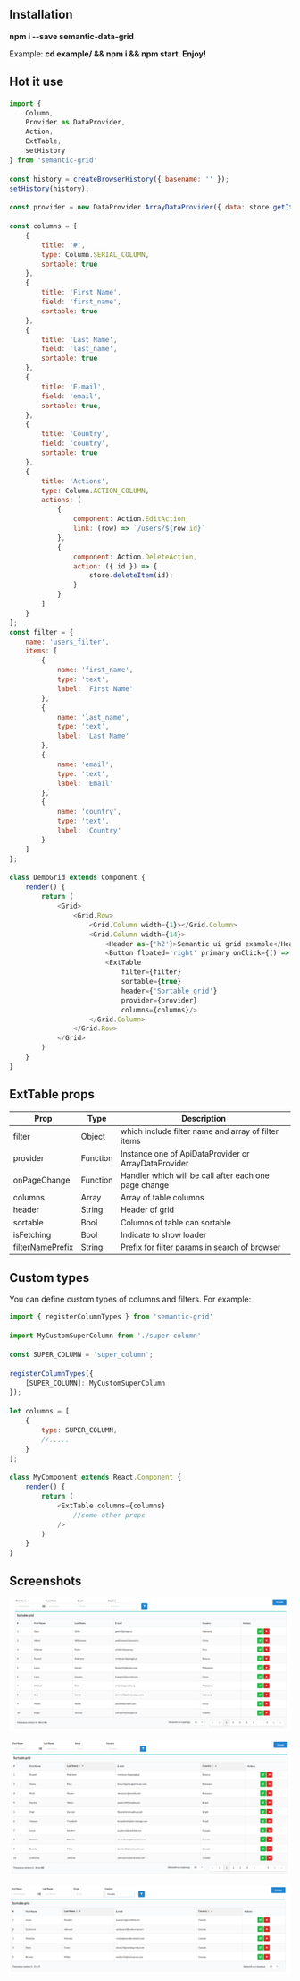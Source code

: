 Installation
-----------

**npm i --save semantic-data-grid**

Example: **cd example/ && npm i && npm start. Enjoy!**

Hot it use
----------

```javascript
import {
    Column,
    Provider as DataProvider,
    Action,
    ExtTable,
    setHistory
} from 'semantic-grid'

const history = createBrowserHistory({ basename: '' });
setHistory(history);

const provider = new DataProvider.ArrayDataProvider({ data: store.getItems() });

const columns = [
    {
        title: '#',
        type: Column.SERIAL_COLUMN,
        sortable: true
    },
    {
        title: 'First Name',
        field: 'first_name',
        sortable: true
    },
    {
        title: 'Last Name',
        field: 'last_name',
        sortable: true
    },
    {
        title: 'E-mail',
        field: 'email',
        sortable: true,
    },
    {
        title: 'Country',
        field: 'country',
        sortable: true
    },
    {
        title: 'Actions',
        type: Column.ACTION_COLUMN,
        actions: [
            {
                component: Action.EditAction,
                link: (row) => `/users/${row.id}`
            },
            {
                component: Action.DeleteAction,
                action: ({ id }) => {
                    store.deleteItem(id);
                }
            }
        ]
    }
];
const filter = {
    name: 'users_filter',
    items: [
        {
            name: 'first_name',
            type: 'text',
            label: 'First Name'
        },
        {
            name: 'last_name',
            type: 'text',
            label: 'Last Name'
        },
        {
            name: 'email',
            type: 'text',
            label: 'Email'
        },
        {
            name: 'country',
            type: 'text',
            label: 'Country'
        }
    ]
};

class DemoGrid extends Component {
    render() {
        return (
            <Grid>
                <Grid.Row>
                    <Grid.Column width={1}></Grid.Column>
                    <Grid.Column width={14}>
                        <Header as={'h2'}>Semantic ui grid example</Header>
                        <Button floated='right' primary onClick={() => this.props.history.push('/users/new')}>Create</Button>
                        <ExtTable
                            filter={filter}
                            sortable={true}
                            header={'Sortable grid'}
                            provider={provider}
                            columns={columns}/>
                    </Grid.Column>
                </Grid.Row>
            </Grid>
        )
    }
}
```

ExtTable props
-------

|Prop|Type|Description|
|----|----|-----------|
|filter|Object| which include filter name and array of filter items |
|provider|Function| Instance one of ApiDataProvider or ArrayDataProvider|
|onPageChange| Function| Handler which will be call after each one page change|
|columns|Array| Array of table columns|
|header|String| Header of grid|
|sortable|Bool|Columns of table can sortable|
|isFetching|Bool| Indicate to show loader|
|filterNamePrefix|String|Prefix for filter params in search of browser|

Custom types
------------
You can define custom types of columns and filters.
For example:

```javascript
import { registerColumnTypes } from 'semantic-grid'

import MyCustomSuperColumn from './super-column'

const SUPER_COLUMN = 'super_column';

registerColumnTypes({
    [SUPER_COLUMN]: MyCustomSuperColumn
});

let columns = [
    {
        type: SUPER_COLUMN,
        //.....
    }
];

class MyComponent extends React.Component {
    render() {
        return (
            <ExtTable columns={columns}
                //some other props
            />
        )
    }
}

```

Screenshots
----------
![Grid overview](public/1.png)

![Sort](public/2.png)

![Filter](public/3.png)
